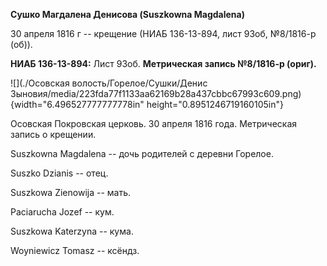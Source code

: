 **Сушко Магдалена Денисова (Suszkowna Magdalena)**

30 апреля 1816 г -- крещение (НИАБ 136-13-894, лист 93об, №8/1816-р
(об)).

**НИАБ 136-13-894:** Лист 93об. **Метрическая запись №8/1816-р (ориг).**

![](./Осовская волость/Горелое/Сушки/Денис Зыновия/media/223fda77f1133aa62169b28a437cbbc67993c609.png){width="6.496527777777778in"
height="0.8951246719160105in"}

Осовская Покровская церковь. 30 апреля 1816 года. Метрическая запись о
крещении.

Suszkowna Magdalena -- дочь родителей с деревни Горелое.

Suszko Dzianis -- отец.

Suszkowa Zienowija -- мать.

Paciarucha Jozef -- кум.

Suszkowa Katerzyna -- кума.

Woyniewicz Tomasz -- ксёндз.

